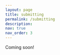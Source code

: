 ```yaml
---
layout: page
title: submitting
permalink: /submitting
description:
nav: true
nav_order: 3
---
```


Coming soon!